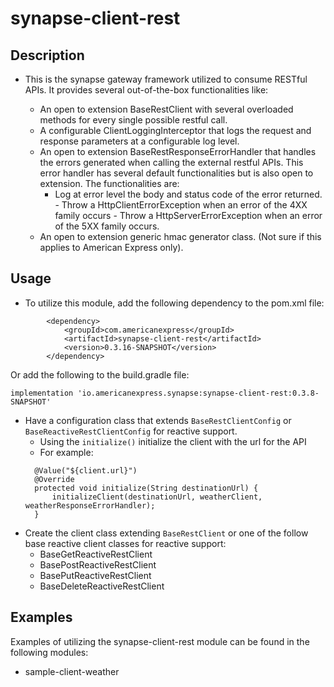 # synapse-client-rest

## Description
- This is the synapse gateway framework utilized to consume RESTful APIs. It provides several out-of-the-box
  functionalities like:

    - An open to extension BaseRestClient with several overloaded methods for every single possible restful call.
    - A configurable ClientLoggingInterceptor that logs the request and response parameters at a configurable log level.
    - An open to extension BaseRestResponseErrorHandler that handles the errors generated when calling the external
      restful APIs. This error handler has several default functionalities but is also open to extension. The
      functionalities are:
        - Log at error level the body and status code of the error returned. - Throw a HttpClientErrorException when an
          error of the 4XX family occurs - Throw a HttpServerErrorException when an error of the 5XX family occurs.
    - An open to extension generic hmac generator class. (Not sure if this applies to American Express only).

## Usage
- To utilize this module, add the following dependency to the pom.xml file:
```
        <dependency>
            <groupId>com.americanexpress</groupId>
            <artifactId>synapse-client-rest</artifactId>
            <version>0.3.16-SNAPSHOT</version>
        </dependency>
```
Or add the following to the build.gradle file:
```
implementation 'io.americanexpress.synapse:synapse-client-rest:0.3.8-SNAPSHOT'
```

- Have a configuration class that extends `BaseRestClientConfig` or `BaseReactiveRestClientConfig` for reactive support.
  - Using the `initialize()` initialize the client with the url for the API
  - For example: 
  ```
    @Value("${client.url}")
    @Override
    protected void initialize(String destinationUrl) {
        initializeClient(destinationUrl, weatherClient, weatherResponseErrorHandler);
    }
  ```
- Create the client class extending `BaseRestClient` or one of the follow base reactive client classes for reactive support:
  - BaseGetReactiveRestClient
  - BasePostReactiveRestClient
  - BasePutReactiveRestClient
  - BaseDeleteReactiveRestClient

## Examples
Examples of utilizing the synapse-client-rest module can be found in the following modules:
- sample-client-weather
